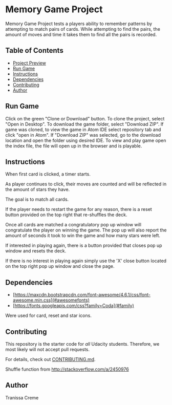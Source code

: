 # Memory Game Project

Memory Game Project tests a players ability to remember patterns by attempting to match pairs of cards. While attempting to find the pairs, the amount of moves and time it takes them to find all the pairs is recorded.

## Table of Contents

* [Project Preview](#projectPreview)
* [Run Game](#runGame)
* [Instructions](#instructions)
* [Dependencies](#dependencies)
* [Contributing](#contributing)
* [Author](#author)

## Run Game

Click on the green "Clone or Download" button. To clone the project, select "Open in Desktop". To download the game folder, select "Download ZIP". If game was cloned, to view the game in Atom IDE select repository tab and click "open in Atom". If "Download ZIP" was selected, go to the download location and open the folder using desired IDE. To view and play game open the index file, the file will open up in the browser and is playable.

## Instructions

When first card is clicked, a timer starts.

As player continues to click, their moves are counted and will be reflected in the amount of stars they have.

The goal is to match all cards.

If the player needs to restart the game for any reason, there is a reset button provided on the top right that re-shuffles the deck.

Once all cards are matched a congratulatory pop up window will congratulate the player on winning the game. The pop up will also report the amount of seconds it took to win the game and how many stars were left.

If interested in playing again, there is a button provided that closes pop up window and resets the deck.

If there is no interest in playing again simply use the 'X' close button located on the top right pop up window and close the page.

## Dependencies

* [https://maxcdn.bootstrapcdn.com/font-awesome/4.6.1/css/font-awesome.min.css](#awesomefonts)
* [https://fonts.googleapis.com/css?family=Coda](#family)

Were used for card, reset and star icons.

## Contributing

This repository is the starter code for _all_ Udacity students. Therefore, we most likely will not accept pull requests.

For details, check out [CONTRIBUTING.md](CONTRIBUTING.md).

Shuffle function from http://stackoverflow.com/a/2450976

## Author

Tranissa Creme
